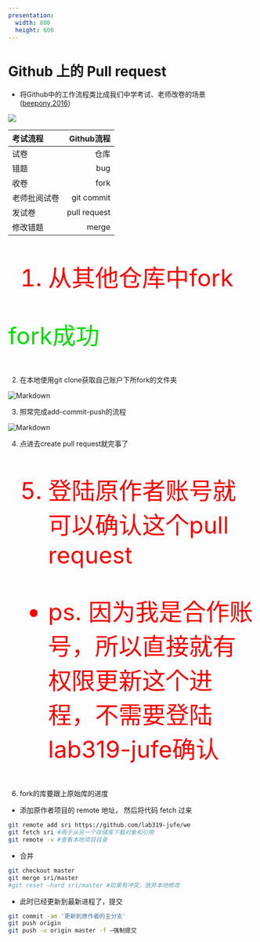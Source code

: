 ```yaml
---
presentation:
  width: 800
  height: 600
---
```

<!-- slide -->

# Github 上的 Pull request

<!-- slide -->
- 将Github中的工作流程类比成我们中学考试、老师改卷的场景([beepony,2016](https://www.zhihu.com/question/21682976/answer/79489643))

![](https://imgsa.baidu.com/exp/w=480/sign=e511e37fe0cd7b89e96c3b8b3f254291/b151f8198618367aeba29c6828738bd4b31ce558.jpg)

<!-- slide -->
|考试流程|Github流程|
|:--|--:|
|试卷|仓库|
|错题|bug|
|收卷|fork|
|老师批阅试卷|git commit|
|发试卷|pull request|
|修改错题|merge|

<!-- slide data-background-image="http://i2.tiimg.com/611786/4ff2c860b820080b.png" -->

<font color=red size=144>

1. 从其他仓库中fork

</font>

<!-- slide data-background-image="http://i2.tiimg.com/611786/e4bd89c40696c68a.png" -->
<font color=#00dd00 size=144>

fork成功

</font>

<!-- slide -->
2. 在本地使用git clone获取自己账户下所fork的文件夹

![Markdown](http://i1.fuimg.com/611786/a983c3d3cf98a816.png)

<!-- slide -->
3. 照常完成add-commit-push的流程

![Markdown](http://i2.tiimg.com/611786/98f8d41f4119d787.png)

<!-- slide data-background-image="http://i1.fuimg.com/611786/e078889e8ac8d782.png" -->
4. 点进去create pull request就完事了

<!-- slide data-background-image="http://i2.tiimg.com/611786/4df52b24f04dffe2.png" -->

<font color=red size=144>
  
5. 登陆原作者账号就可以确认这个pull request

- ps. 因为我是合作账号，所以直接就有权限更新这个进程，不需要登陆lab319-jufe确认

</font>

<!-- slide data-background-image="http://i2.tiimg.com/611786/c56de48074d9b8a7.png" -->

<!-- slide -->
6. fork的库要跟上原始库的进度

- 添加原作者项目的 remote 地址， 然后将代码 fetch 过来 

```bash
git remote add sri https://github.com/lab319-jufe/we
git fetch sri #用于从另一个存储库下载对象和引用
git remote -v #查看本地项目目录
```

<!-- slide -->
- 合并

```bash
git checkout master
git merge sri/master
#git reset –hard sri/master #如果有冲突，放弃本地修改
```

- 此时已经更新到最新进程了，提交

```bash
git commit -am '更新到原作者的主分支'
git push origin
git push -u origin master -f –强制提交
```
